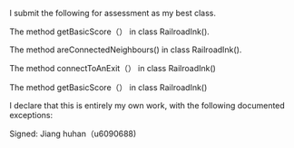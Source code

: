 I submit the following for assessment as my best class.

The method getBasicScore（） in class RailroadInk().

The method areConnectedNeighbours() in class RailroadInk().

The method connectToAnExit（） in class RailroadInk()

The method getBasicScore（） in class RailroadInk()

I declare that this is entirely my own work, with the following documented exceptions:

Signed: Jiang huhan（u6090688)